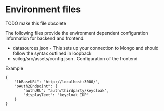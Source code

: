 #  Environment files

TODO make this file obsolete


The following  files provide the environment dependent configuration information for backend and frontend:

* datasources.json - This sets up your connection to Mongo and should follow the syntax outlined in loopback
* scilog/src/assets/config.json . Configuration of the frontend

Example
```
{
    "lbBaseURL": "http://localhost:3000/",
    "oAuth2Endpoint": {
        "authURL": "auth/thirdparty/keycloak",
        "displayText": "keycloak IDP"
    }
}
```